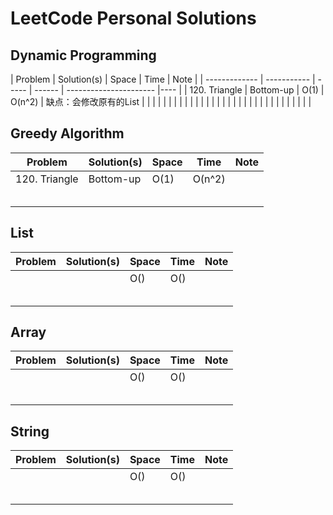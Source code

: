

# LeetCode Personal Solutions

 

 ## Dynamic Programming


| Problem       | Solution(s) | Space | Time   | Note                        |
| ------------- | ----------- | ----- | ------ | ---------------------- |---- |
| 120. Triangle | Bottom-up   | O(1)  | O(n^2) | 缺点：会修改原有的List |      |
|               |             |       |        |                              |
|               |             |       |        |                              |
|               |             |       |        |                             |
|               |             |       |        |                             |
|               |             |       |        |                             |


## Greedy Algorithm
| Problem       | Solution(s) | Space | Time   | Note                        |
| ------------- | ----------- | ----- | ------ | ---------------------- |
| 120. Triangle | Bottom-up   | O(1)  | O(n^2) |  |
|               |             |       |        |                              |
|               |             |       |        |                              |
|               |             |       |        |                             |
|               |             |       |        |                             |
|               |             |       |        ||


## List

| Problem       | Solution(s) | Space | Time   | Note                        |
| ------------- | ----------- | ----- | ------ | ---------------------- |
|  |    | O() | O() |  |
|               |             |       |        |                              |
|               |             |       |        |                              |
|               |             |       |        |                             |
|               |             |       |        |                             |
|               |             |       |        ||



## Array

| Problem       | Solution(s) | Space | Time   | Note                        |
| ------------- | ----------- | ----- | ------ | ---------------------- |
|  |    | O()  | O() |  |
|               |             |       |        |                              |
|               |             |       |        |                              |
|               |             |       |        |                             |
|               |             |       |        |                             |
|               |             |       |        ||



## String

| Problem       | Solution(s) | Space | Time   | Note                        |
| ------------- | ----------- | ----- | ------ | ---------------------- |
|  |    | O()  | O() |  |
|               |             |       |        |                              |
|               |             |       |        |                              |
|               |             |       |        |                             |
|               |             |       |        |                             |
|               |             |       |        ||
